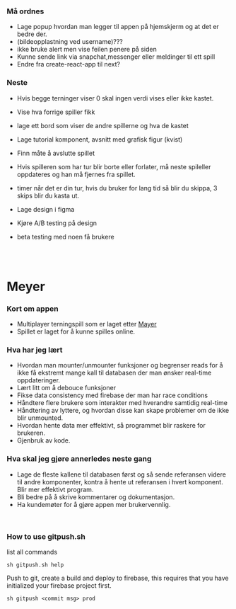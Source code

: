 ### Må ordnes
- Lage popup hvordan man legger til appen på hjemskjerm og at det er bedre der.
- (bildeopplastning ved username)???
- ikke bruke alert men vise feilen penere på siden
- Kunne sende link via snapchat,messenger eller meldinger til ett spill
- Endre fra create-react-app til next?

### Neste
- Hvis begge terninger viser 0 skal ingen verdi vises eller ikke kastet.
- Vise hva forrige spiller fikk
- lage ett bord som viser de andre spillerne og hva de kastet

- Lage tutorial komponent, avsnitt med grafisk figur (kvist)

- Finn måte å avslutte spillet
- Hvis spilleren som har tur blir borte eller forlater, må neste spileller oppdateres og han må fjernes fra spillet.
- timer når det er din tur, hvis du bruker for lang tid så blir du skippa, 3 skips blir du kasta ut.

- Lage design i figma
- Kjøre A/B testing på design
- beta testing med noen få brukere 
 
<br/><br/>


# Meyer

### Kort om appen
- Multiplayer terningspill som er laget etter <a href="https://da.wikipedia.org/wiki/Meyer_(terningspil)">Mayer</a>
- Spillet er laget for å kunne spilles online.

### Hva har jeg lært
- Hvordan man mounter/unmounter funksjoner og begrenser reads for å ikke få ekstremt mange kall til databasen der man ønsker real-time oppdateringer.
- Lært litt om å debouce funksjoner
- Fikse data consistency med firebase der man har race conditions
- Håndtere flere brukere som interakter med hverandre samtidig real-time
- Håndtering av lyttere, og hvordan disse kan skape problemer om de ikke blir unmounted.
- Hvordan hente data mer effektivt, så programmet blir raskere for brukeren.
- Gjenbruk av kode.

### Hva skal jeg gjøre annerledes neste gang
- Lage de fleste kallene til databasen først og så sende referansen videre til andre komponenter, kontra å hente ut referansen i hvert komponent. Blir mer effektivt program.
- Bli bedre på å skrive kommentarer og dokumentasjon.
- Ha kundemøter for å gjøre appen mer brukervennlig.

<br />

### How to use gitpush.sh
list all commands
```
sh gitpush.sh help
```
Push to git, create a build and deploy to firebase, this requires that you have initialized your firebase project first.
```
sh gitpush <commit msg> prod
```